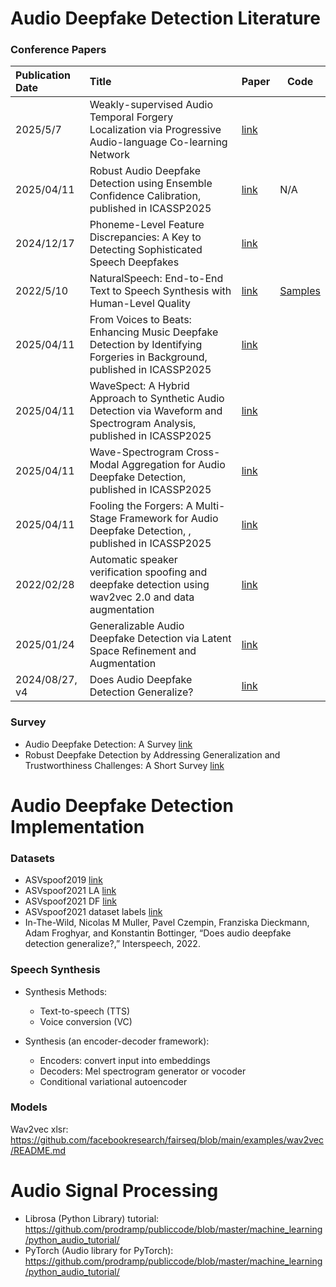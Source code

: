 # Audio Deepfake Detection Literature

### Conference Papers

|Publication Date|Title|Paper|Code|
|:---|:---|---|---|
|2025/5/7|Weakly-supervised Audio Temporal Forgery Localization via Progressive Audio-language Co-learning Network|[link](https://arxiv.org/pdf/2505.01880)|
|2025/04/11|Robust Audio Deepfake Detection using Ensemble Confidence Calibration, published in ICASSP2025|[link](https://ieeexplore.ieee.org/document/10889972)|N/A|
|2024/12/17|Phoneme-Level Feature Discrepancies: A Key to Detecting Sophisticated Speech Deepfakes|[link](https://arxiv.org/abs/2412.12619)||
|2022/5/10|NaturalSpeech: End-to-End Text to Speech Synthesis with Human-Level Quality|[link](https://arxiv.org/abs/2205.04421)|[Samples](https://speechresearch.github.io/naturalspeech/)|
|2025/04/11|From Voices to Beats: Enhancing Music Deepfake Detection by Identifying Forgeries in Background, published in ICASSP2025|[link](https://ieeexplore.ieee.org/document/10890293)||
|2025/04/11|WaveSpect: A Hybrid Approach to Synthetic Audio Detection via Waveform and Spectrogram Analysis, published in ICASSP2025|[link](https://ieeexplore.ieee.org/document/10890188)||
|2025/04/11|Wave-Spectrogram Cross-Modal Aggregation for Audio Deepfake Detection, published in ICASSP2025|[link](https://ieeexplore.ieee.org/document/10890563?denied=)||
|2025/04/11|Fooling the Forgers: A Multi-Stage Framework for Audio Deepfake Detection, , published in ICASSP2025|[link](https://ieeexplore.ieee.org/document/10888175)||
|2022/02/28|Automatic speaker verification spoofing and deepfake detection using wav2vec 2.0 and data augmentation|[link](https://arxiv.org/abs/2202.12233)||
|2025/01/24|Generalizable Audio Deepfake Detection via Latent Space Refinement and Augmentation|[link](https://arxiv.org/abs/2501.14240)||
|2024/08/27, v4|Does Audio Deepfake Detection Generalize?|[link](https://arxiv.org/abs/2203.16263)||

### Survey
* Audio Deepfake Detection: A Survey [link](https://arxiv.org/abs/2308.14970)
* Robust Deepfake Detection by Addressing Generalization and Trustworthiness Challenges: A Short Survey [link](https://dl.acm.org/doi/abs/10.1145/3689090.3689386)



# Audio Deepfake Detection Implementation
### Datasets
* ASVspoof2019 [link](https://datashare.ed.ac.uk/handle/10283/3336)
* ASVspoof2021 LA [link](https://zenodo.org/records/4837263#.YnDIinYzZhE)
* ASVspoof2021 DF [link](https://zenodo.org/records/4835108#.YnDIb3YzZhE)
* ASVspoof2021 dataset labels [link](https://www.asvspoof.org/index2021.html)
* In-The-Wild, Nicolas M Muller, Pavel Czempin, Franziska Dieckmann, Adam Froghyar, and Konstantin Bottinger, “Does audio deepfake detection generalize?,” Interspeech, 2022.

### Speech Synthesis
* Synthesis Methods:
    * Text-to-speech (TTS)
    * Voice conversion (VC) 

* Synthesis (an encoder-decoder framework):
    * Encoders: convert input into embeddings
    * Decoders: Mel spectrogram generator or vocoder 
    * Conditional variational autoencoder


### Models
Wav2vec xlsr: https://github.com/facebookresearch/fairseq/blob/main/examples/wav2vec/README.md


# Audio Signal Processing
* Librosa (Python Library) tutorial: https://github.com/prodramp/publiccode/blob/master/machine_learning/python_audio_tutorial/
* PyTorch (Audio library for PyTorch): https://github.com/prodramp/publiccode/blob/master/machine_learning/python_audio_tutorial/

